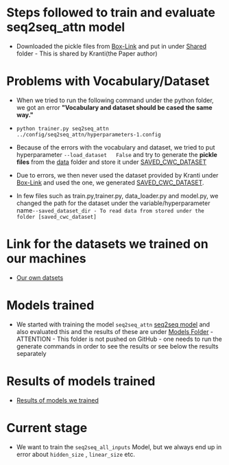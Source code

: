 # Steps followed to train and evaluate seq2seq_attn model

- Downloaded the pickle files from [Box-Link](https://uofi.app.box.com/s/pwm7gr71hncqbtyscy9quyd446j19ydx)
and put in under [Shared](shared) folder - This is shared by Kranti(the Paper author)

# Problems with Vocabulary/Dataset

- When we tried to run the following command under the python folder, we got an error **"Vocabulary and dataset should be cased the same way."** 
    
- `python trainer.py seq2seq_attn ../config/seq2seq_attn/hyperparameters-1.config`
- Because of the errors with the vocabulary and dataset, we tried to put hyperparameter
`--load_dataset   False` and try to generate the **pickle files** from the [data](data) folder and store it under [SAVED_CWC_DATASET](data/saved_cwc_datasets)
- Due to errors, we then never used the dataset provided by Kranti under [Box-Link](https://uofi.app.box.com/s/pwm7gr71hncqbtyscy9quyd446j19ydx) and used the one, we generated [SAVED_CWC_DATASET](data/saved_cwc_datasets).
- In few files such as train.py,trainer.py, data_loader.py and model.py, we changed the path for the dataset under the 
variable/hyperparameter name`--saved_dataset_dir - To read data from stored under the folder [saved_cwc_dataset]`


# Link for the datasets we trained on our machines 

- [Our own datsets](https://we.tl/t-qu4jQVGQqr)

# Models trained

- We started with training the model `seq2seq_attn` [seq2seq model](python/seq2seq_attn/model.py) and also evaluated this and the results of these are under
[Models Folder](models) - ATTENTION - This folder is not pushed on GitHub - one needs to run the generate commands in order to see the results or see below 
the results separately

# Results of models trained

- [Results of models we trained](https://we.tl/t-vqkEOShL9z)

# Current stage

- We want to train the `seq2seq_all_inputs` Model, but we always end up in error about `hidden_size` , `linear_size` etc.

